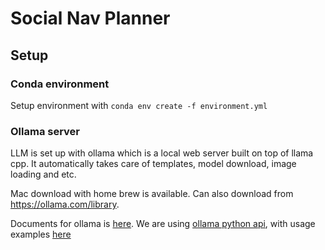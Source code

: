 # Social Nav Planner

## Setup

### Conda environment

Setup environment with `conda env create -f environment.yml`

### Ollama server

LLM is set up with ollama which is a local web server built on top of llama cpp. It automatically takes care of templates, model download, image loading and etc. 

Mac download with home brew is available. Can also download from https://ollama.com/library. 

Documents for ollama is [here](https://github.com/ollama/ollama/tree/main/docs). We are using [ollama python api](https://github.com/ollama/ollama-python), with usage examples [here](https://github.com/ollama/ollama-python/tree/main/examples)
